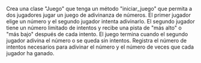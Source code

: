 Crea una clase "Juego" que tenga un método "iniciar_juego" que permita a dos jugadores jugar un juego de adivinanza de números. El primer jugador elige un número y el segundo jugador intenta adivinarlo. El segundo jugador tiene un número limitado de intentos y recibe una pista de "más alto" o "más bajo" después de cada intento. El juego termina cuando el segundo jugador adivina el número o se queda sin intentos. Registra el número de intentos necesarios para adivinar el número y el número de veces que cada jugador ha ganado.